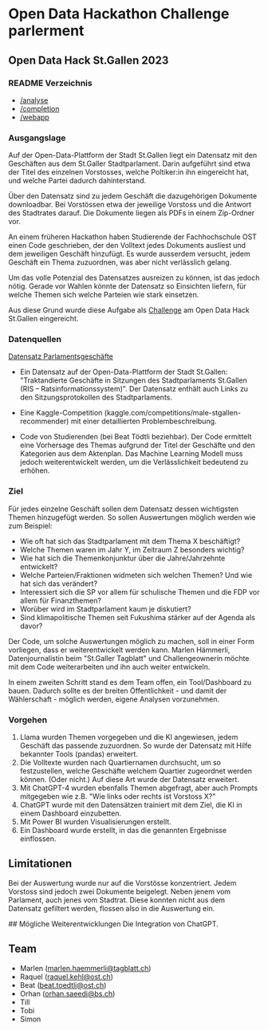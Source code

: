 # Open Data Hackathon Challenge parlerment

## Open Data Hack St.Gallen 2023

### README Verzeichnis
- [/analyse](analyse/README.md)
- [/completion](completion/README.md)
- [/webapp](completion/README.md)


### Ausgangslage
Auf der Open-Data-Plattform der Stadt St.Gallen liegt ein Datensatz mit den Geschäften aus dem St.Galler Stadtparlament. Darin aufgeführt sind etwa der Titel des einzelnen Vorstosses, welche Poltiker:in ihn eingereicht hat, und welche Partei dadurch dahinterstand.

Über den Datensatz sind zu jedem Geschäft die dazugehörigen Dokumente downloadbar. Bei Vorstössen etwa der jeweilige Vorstoss und die Antwort des Stadtrates darauf. Die Dokumente liegen als PDFs in einem Zip-Ordner vor.

An einem früheren Hackathon haben Studierende der Fachhochschule OST einen Code geschrieben, der den Volltext jedes Dokuments ausliest und dem jeweiligen Geschäft hinzufügt. Es wurde ausserdem versucht, jedem Geschäft ein Thema zuzuordnen, was aber nicht verlässlich gelang.

Um das volle Potenzial des Datensatzes ausreizen zu können, ist das jedoch nötig. Gerade vor Wahlen könnte der Datensatz so Einsichten liefern, für welche Themen sich welche Parteien wie stark einsetzen.

Aus diese Grund wurde diese Aufgabe als [Challenge](https://www.opendatahacksg.ch/_files/ugd/adb50b_7bfd538275324429bdd7495a38ad06f9.pdf) am Open Data Hack St.Gallen eingereicht.

### Datenquellen
[Datensatz Parlamentsgeschäfte](https://daten.sg.ch/explore/dataset/traktandierte-geschaefte-sitzungen-stadtparlament-stgallen%40stadt-stgallen/table/?disjunctive.legislatur&disjunctive.geschaeftstyp&disjunctive.gliederung&disjunctive.gliederungsnummer&disjunctive.ebene1&disjunctive.ebene2&disjunctive.ebene3&disjunctive.ebene4&disjunctive.ebene5&disjunctive.ebene6&disjunctive.traktandenstatus&sort=nr&refine.legislatur=01.01.2021+-+31.12.2024)


- Ein Datensatz auf der Open-Data-Plattform der Stadt St.Gallen: "Traktandierte Geschäfte in Sitzungen des Stadtparlaments St.Gallen (RIS – Ratsinformationssystem)". Der Datensatz enthält auch Links zu den Sitzungsprotokollen des Stadtparlaments.

- Eine Kaggle-Competition (kaggle.com/competitions/male-stgallen-recommender) mit einer detaillierten Problembeschreibung.

- Code von Studierenden (bei Beat Tödtli beziehbar). Der Code ermittelt eine Vorhersage des Themas aufgrund der Titel der Geschäfte und den Kategorien aus dem Aktenplan. Das Machine Learning Modell muss jedoch weiterentwickelt werden, um die Verlässlichkeit bedeutend zu erhöhen.


### Ziel
Für jedes einzelne Geschäft sollen dem Datensatz dessen wichtigsten Themen hinzugefügt werden. So sollen Auswertungen möglich werden wie zum Beispiel:

* Wie oft hat sich das Stadtparlament mit dem Thema X beschäftigt?
* Welche Themen waren im Jahr Y, im Zeitraum Z besonders wichtig?
* Wie hat sich die Themenkonjunktur über die Jahre/Jahrzehnte entwickelt?
* Welche Parteien/Fraktionen widmeten sich welchen Themen? Und wie hat sich das verändert?
* Interessiert sich die SP vor allem für schulische Themen und die FDP vor allem für
Finanzthemen?
* Worüber wird im Stadtparlament kaum je diskutiert?
* Sind klimapolitische Themen seit Fukushima stärker auf der Agenda als davor?

Der Code, um solche Auswertungen möglich zu machen, soll in einer Form vorliegen, dass er weiterentwickelt werden kann. Marlen Hämmerli, Datenjournalistin beim "St.Galler Tagblatt" und Challengeownerin möchte mit dem Code weiterarbeiten und ihn auch weiter entwickeln.

In einem zweiten Schritt stand es dem Team offen, ein Tool/Dashboard zu bauen. Dadurch sollte es der breiten Öffentlichkeit - und damit der Wählerschaft - möglich werden, eigene Analysen vorzunehmen.


### Vorgehen

1. Llama wurden Themen vorgegeben und die KI angewiesen, jedem Geschäft das passende zuzuordnen. So wurde der Datensatz mit Hilfe bekannter Tools (pandas) erweitert.
2. Die Volltexte wurden nach Quartiernamen durchsucht, um so festzustellen, welche Geschäfte welchem Quartier zugeordnet werden können. (Oder nicht.) Auf diese Art wurde der Datensatz erweitert.
3. Mit ChatGPT-4 wurden ebenfalls Themen abgefragt, aber auch Prompts mitgegeben wie z.B. "Wie links oder rechts ist Vorstoss X?"
4. ChatGPT wurde mit den Datensätzen trainiert mit dem Ziel, die KI in einem Dashboard einzubetten.
5. Mit Power BI wurden Visualisierungen erstellt.
6. Ein Dashboard wurde erstellt, in das die genannten Ergebnisse einflossen.



## Limitationen
Bei der Auswertung wurde nur auf die Vorstösse konzentriert. Jedem Vorstoss sind jedoch zwei Dokumente beigelegt. Neben jenem vom Parlament, auch jenes vom Stadtrat. Diese konnten nicht aus dem Datensatz gefiltert werden, flossen also in die Auswertung ein.




## Mögliche Weiterentwicklungen
Die Integration von ChatGPT.

## Team
- Marlen (marlen.haemmerli@tagblatt.ch)
- Raquel (raquel.kehl@ost.ch)
- Beat (beat.toedtli@ost.ch)
- Orhan (orhan.saeedi@bs.ch)
- Till
- Tobi
- Simon

